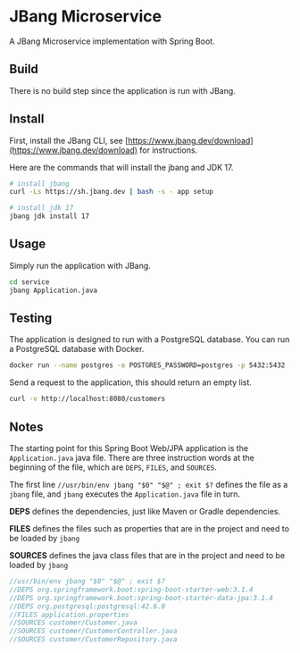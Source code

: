 # JBang Microservice

A JBang Microservice implementation with Spring Boot. 

## Build
There is no build step since the application is run with JBang.

## Install
First, install the JBang CLI, see [https://www.jbang.dev/download](https://www.jbang.dev/download) for instructions.

Here are the commands that will install the jbang and JDK 17.
```bash
# install jbang
curl -Ls https://sh.jbang.dev | bash -s - app setup

# install jdk 17
jbang jdk install 17
```

## Usage
Simply run the application with JBang.

```bash
cd service
jbang Application.java
```

## Testing

The application is designed to run with a PostgreSQL database. You can run a PostgreSQL database with Docker.

```bash
docker run --name postgres -e POSTGRES_PASSWORD=postgres -p 5432:5432 -d postgres
```

Send a request to the application, this should return an empty list.

```bash
curl -v http://localhost:8080/customers
```

## Notes

The starting point for this Spring Boot Web/JPA application is the `Application.java` java file. 
There are three instruction words at the beginning of the file, which are `DEPS`, `FILES`, and `SOURCES`.

The first line `//usr/bin/env jbang "$0" "$@" ; exit $?`  defines the file as a `jbang` file, and `jbang` executes the `Application.java` file in turn.

**DEPS** defines the dependencies, just like Maven or Gradle dependencies.

**FILES** defines the files such as properties that are in the project and need to be loaded by `jbang`

**SOURCES** defines the java class files that are in the project and need to be loaded by `jbang`

```java
//usr/bin/env jbang "$0" "$@" ; exit $?
//DEPS org.springframework.boot:spring-boot-starter-web:3.1.4
//DEPS org.springframework.boot:spring-boot-starter-data-jpa:3.1.4
//DEPS org.postgresql:postgresql:42.6.0
//FILES application.properties
//SOURCES customer/Customer.java
//SOURCES customer/CustomerController.java
//SOURCES customer/CustomerRepository.java

```
